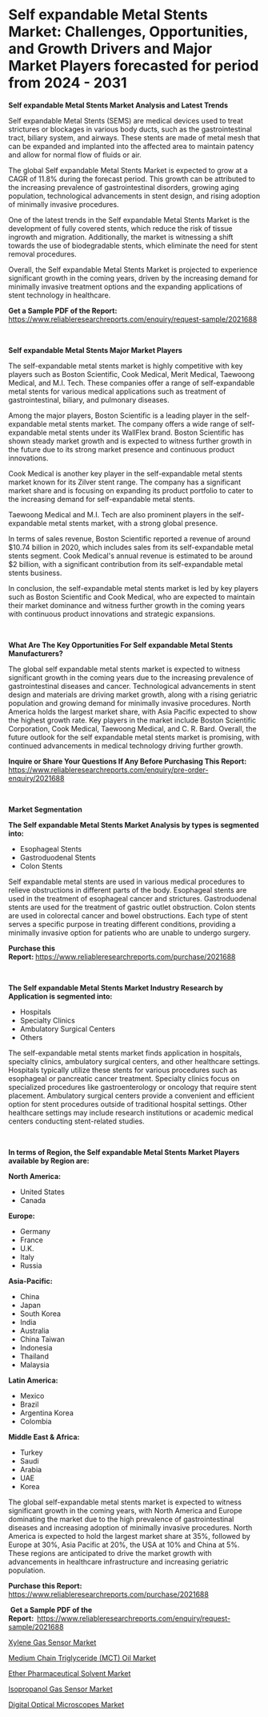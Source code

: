 <p><h1>Self expandable Metal Stents Market: Challenges, Opportunities, and Growth Drivers and Major Market Players forecasted for period from 2024 - 2031</h1></p><p><strong>Self expandable Metal Stents Market Analysis and Latest Trends</strong></p>
<p><p>Self expandable Metal Stents (SEMS) are medical devices used to treat strictures or blockages in various body ducts, such as the gastrointestinal tract, biliary system, and airways. These stents are made of metal mesh that can be expanded and implanted into the affected area to maintain patency and allow for normal flow of fluids or air.</p><p>The global Self expandable Metal Stents Market is expected to grow at a CAGR of 11.8% during the forecast period. This growth can be attributed to the increasing prevalence of gastrointestinal disorders, growing aging population, technological advancements in stent design, and rising adoption of minimally invasive procedures.</p><p>One of the latest trends in the Self expandable Metal Stents Market is the development of fully covered stents, which reduce the risk of tissue ingrowth and migration. Additionally, the market is witnessing a shift towards the use of biodegradable stents, which eliminate the need for stent removal procedures.</p><p>Overall, the Self expandable Metal Stents Market is projected to experience significant growth in the coming years, driven by the increasing demand for minimally invasive treatment options and the expanding applications of stent technology in healthcare.</p></p>
<p><strong>Get a Sample PDF of the Report:&nbsp;</strong> <a href="https://www.reliableresearchreports.com/enquiry/request-sample/2021688">https://www.reliableresearchreports.com/enquiry/request-sample/2021688</a></p>
<p>&nbsp;</p>
<p><strong>Self expandable Metal Stents Major Market Players</strong></p>
<p><p>The self-expandable metal stents market is highly competitive with key players such as Boston Scientific, Cook Medical, Merit Medical, Taewoong Medical, and M.I. Tech. These companies offer a range of self-expandable metal stents for various medical applications such as treatment of gastrointestinal, biliary, and pulmonary diseases.</p><p>Among the major players, Boston Scientific is a leading player in the self-expandable metal stents market. The company offers a wide range of self-expandable metal stents under its WallFlex brand. Boston Scientific has shown steady market growth and is expected to witness further growth in the future due to its strong market presence and continuous product innovations.</p><p>Cook Medical is another key player in the self-expandable metal stents market known for its Zilver stent range. The company has a significant market share and is focusing on expanding its product portfolio to cater to the increasing demand for self-expandable metal stents.</p><p>Taewoong Medical and M.I. Tech are also prominent players in the self-expandable metal stents market, with a strong global presence.</p><p>In terms of sales revenue, Boston Scientific reported a revenue of around $10.74 billion in 2020, which includes sales from its self-expandable metal stents segment. Cook Medical's annual revenue is estimated to be around $2 billion, with a significant contribution from its self-expandable metal stents business.</p><p>In conclusion, the self-expandable metal stents market is led by key players such as Boston Scientific and Cook Medical, who are expected to maintain their market dominance and witness further growth in the coming years with continuous product innovations and strategic expansions.</p></p>
<p>&nbsp;</p>
<p><strong>What Are The Key Opportunities For Self expandable Metal Stents Manufacturers?</strong></p>
<p><p>The global self expandable metal stents market is expected to witness significant growth in the coming years due to the increasing prevalence of gastrointestinal diseases and cancer. Technological advancements in stent design and materials are driving market growth, along with a rising geriatric population and growing demand for minimally invasive procedures. North America holds the largest market share, with Asia Pacific expected to show the highest growth rate. Key players in the market include Boston Scientific Corporation, Cook Medical, Taewoong Medical, and C. R. Bard. Overall, the future outlook for the self expandable metal stents market is promising, with continued advancements in medical technology driving further growth.</p></p>
<p><strong>Inquire or Share Your Questions If Any Before Purchasing This Report:</strong> <a href="https://www.reliableresearchreports.com/enquiry/pre-order-enquiry/2021688">https://www.reliableresearchreports.com/enquiry/pre-order-enquiry/2021688</a></p>
<p>&nbsp;</p>
<p><strong>Market Segmentation</strong></p>
<p><strong>The Self expandable Metal Stents Market Analysis by types is segmented into:</strong></p>
<p><ul><li>Esophageal Stents</li><li>Gastroduodenal Stents</li><li>Colon Stents</li></ul></p>
<p><p>Self expandable metal stents are used in various medical procedures to relieve obstructions in different parts of the body. Esophageal stents are used in the treatment of esophageal cancer and strictures. Gastroduodenal stents are used for the treatment of gastric outlet obstruction. Colon stents are used in colorectal cancer and bowel obstructions. Each type of stent serves a specific purpose in treating different conditions, providing a minimally invasive option for patients who are unable to undergo surgery.</p></p>
<p><strong>Purchase this Report:&nbsp;</strong><a href="https://www.reliableresearchreports.com/purchase/2021688">https://www.reliableresearchreports.com/purchase/2021688</a></p>
<p>&nbsp;</p>
<p><strong>The Self expandable Metal Stents Market Industry Research by Application is segmented into:</strong></p>
<p><ul><li>Hospitals</li><li>Specialty Clinics</li><li>Ambulatory Surgical Centers</li><li>Others</li></ul></p>
<p><p>The self-expandable metal stents market finds application in hospitals, specialty clinics, ambulatory surgical centers, and other healthcare settings. Hospitals typically utilize these stents for various procedures such as esophageal or pancreatic cancer treatment. Specialty clinics focus on specialized procedures like gastroenterology or oncology that require stent placement. Ambulatory surgical centers provide a convenient and efficient option for stent procedures outside of traditional hospital settings. Other healthcare settings may include research institutions or academic medical centers conducting stent-related studies.</p></p>
<p>&nbsp;</p>
<p><strong>In terms of Region, the Self expandable Metal Stents Market Players available by Region are:</strong></p>
<p>
    <p> <strong> North America: </strong>
        <ul>
            <li>United States</li>
            <li>Canada</li>
        </ul>
        </p> 
    <p> <strong> Europe: </strong>
        <ul>
            <li>Germany</li>
            <li>France</li>
            <li>U.K.</li>
            <li>Italy</li>
            <li>Russia</li>
        </ul>
        </p> 
    <p> <strong> Asia-Pacific: </strong>
        <ul>
            <li>China</li>
            <li>Japan</li>
            <li>South Korea</li>
            <li>India</li>
            <li>Australia</li>
            <li>China Taiwan</li>
            <li>Indonesia</li>
            <li>Thailand</li>
            <li>Malaysia</li>
        </ul>
        </p> 
    <p> <strong> Latin America: </strong>
        <ul>
            <li>Mexico</li>
            <li>Brazil</li>
            <li>Argentina Korea</li>
            <li>Colombia</li>
        </ul>
        </p> 
    <p> <strong> Middle East & Africa: </strong>
        <ul>
            <li>Turkey</li>
            <li>Saudi</li>
            <li>Arabia</li>
            <li>UAE</li>
            <li>Korea</li>
        </ul>
    </p>
    </p>
<p><p>The global self-expandable metal stents market is expected to witness significant growth in the coming years, with North America and Europe dominating the market due to the high prevalence of gastrointestinal diseases and increasing adoption of minimally invasive procedures. North America is expected to hold the largest market share at 35%, followed by Europe at 30%, Asia Pacific at 20%, the USA at 10% and China at 5%. These regions are anticipated to drive the market growth with advancements in healthcare infrastructure and increasing geriatric population.</p></p>
<p><strong>Purchase this Report: </strong><a href="https://www.reliableresearchreports.com/purchase/2021688">https://www.reliableresearchreports.com/purchase/2021688</a></p>
<p>&nbsp;<strong>Get a Sample PDF of the Report:&nbsp;&nbsp;</strong><a href="https://www.reliableresearchreports.com/enquiry/request-sample/2021688">https://www.reliableresearchreports.com/enquiry/request-sample/2021688</a></p>
<p><strong></strong></p>
<p><p><a href="https://view.publitas.com/reportprime-1/xylene-gas-sensor-market-size-evaluating-its-market-trends-growth-and-projections-2024-2031/">Xylene Gas Sensor Market</a></p><p><a href="https://glittery-fuchsia-86a.notion.site/Medium-Chain-Triglyceride-MCT-Oil-Market-Challenges-Opportunities-and-Growth-Drivers-and-Major--4e6728f334f4492f9eaa573a42b8dbfa">Medium Chain Triglyceride (MCT) Oil Market</a></p><p><a href="https://acidic-farm-354.notion.site/Ether-Pharmaceutical-Solvent-Market-Research-Report-Provides-thorough-Industry-Overview-which-offer-27b9397b4f3341cebadcd97f742c277d">Ether Pharmaceutical Solvent Market</a></p><p><a href="https://view.publitas.com/reportprime-1/isopropanol-gas-sensor-market-research-report-reveals-the-latest-trends-and-opportunities-of-this-market-for-period-from-2024-2031/">Isopropanol Gas Sensor Market</a></p><p><a href="https://acidic-farm-354.notion.site/Digital-Optical-Microscopes-Market-Insights-Market-Players-and-Forecast-Till-2031-63678b8b136f448b9fa0b5bf640df634">Digital Optical Microscopes Market</a></p></p>